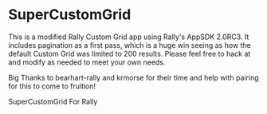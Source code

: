 SuperCustomGrid
===============

This is a modified Rally Custom Grid app using Rally's AppSDK 2.0RC3. It includes pagination as a first pass, which is a huge win seeing as how the default Custom Grid was limited to 200 results. Please feel free to hack at and modify as needed to meet your own needs.

Big Thanks to bearhart-rally and krmorse for their time and help with pairing for this to come to fruition!

SuperCustomGrid For Rally
